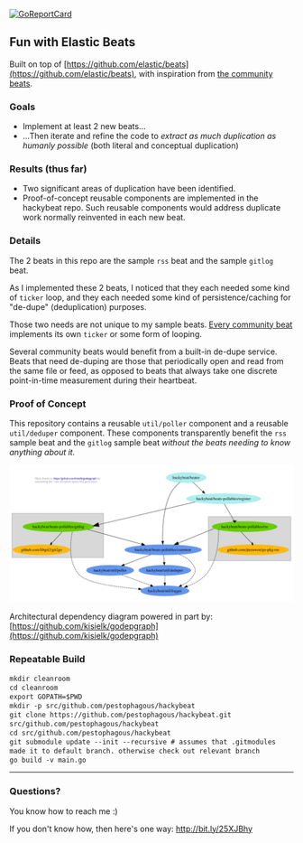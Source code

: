[![GoReportCard](http://goreportcard.com/badge/github.com/pestophagous/hackybeat)](http://goreportcard.com/report/github.com/pestophagous/hackybeat)

## Fun with Elastic Beats

Built on top of [https://github.com/elastic/beats](https://github.com/elastic/beats), with inspiration from [the community beats](https://www.elastic.co/guide/en/beats/libbeat/master/community-beats.html).

### Goals

- Implement at least 2 new beats...
- ...Then iterate and refine the code to *extract as much duplication as humanly possible* (both literal and conceptual duplication)

### Results (thus far)

- Two significant areas of duplication have been identified.
- Proof-of-concept reusable components are implemented in the hackybeat repo.  Such reusable components would address duplicate work normally reinvented in each new beat.

### Details

The 2 beats in this repo are the sample `rss` beat and the sample `gitlog` beat.

As I implemented these 2 beats, I noticed that they each needed some kind of `ticker` loop, and they each needed some kind of persistence/caching for "de-dupe" (deduplication) purposes.

Those two needs are not unique to my sample beats. [Every community beat](https://www.elastic.co/guide/en/beats/libbeat/master/community-beats.html) implements its own `ticker` or some form of looping.

Several community beats would benefit from a built-in de-dupe service.  Beats that need de-duping are those that periodically open and read from the same file or feed, as opposed to beats that always take one discrete point-in-time measurement during their heartbeat.

### Proof of Concept

This repository contains a reusable `util/poller` component and a reusable `util/deduper` component.  These components transparently benefit the `rss` sample beat and the `gitlog` sample beat *without the beats needing to know anything about it.*

![architecture diagram](https://raw.githubusercontent.com/pestophagous/hackybeat/master/doc/arch_dep.png)

Architectural dependency diagram powered in part by: [https://github.com/kisielk/godepgraph](https://github.com/kisielk/godepgraph)

### Repeatable Build

```
mkdir cleanroom
cd cleanroom
export GOPATH=$PWD
mkdir -p src/github.com/pestophagous/hackybeat
git clone https://github.com/pestophagous/hackybeat.git src/github.com/pestophagous/hackybeat
cd src/github.com/pestophagous/hackybeat
git submodule update --init --recursive # assumes that .gitmodules made it to default branch. otherwise check out relevant branch
go build -v main.go
```

----------

### Questions?

You know how to reach me :)

If you don't know how, then here's one way: http://bit.ly/25XJBhy 

